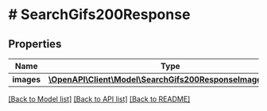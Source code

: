 # # SearchGifs200Response

## Properties

Name | Type | Description | Notes
------------ | ------------- | ------------- | -------------
**images** | [**\OpenAPI\Client\Model\SearchGifs200ResponseImagesInner[]**](SearchGifs200ResponseImagesInner.md) |  | [optional]

[[Back to Model list]](../../README.md#models) [[Back to API list]](../../README.md#endpoints) [[Back to README]](../../README.md)
